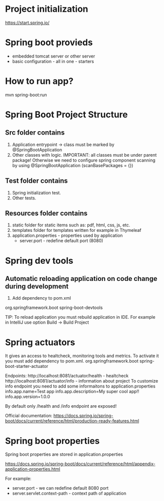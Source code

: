# Project initialization 

https://start.spring.io/

# Spring boot provieds
- embedded tomcat server or other server
- basic configuration - all in one - starters

# How to run app?
mvn spring-boot:run

# Spring Boot Project Structure
## Src folder contains
1. Application entrypoint -> class must be marked by @SpringBootApplication
2. Other classes with logic. IMPORTANT: all classes must be under parent package!
Otherwise we need to configure spring component scanning by using @SpringBootApplication (scanBasePackages = {})

## Test folder contains
1. Spring initialization test.
2. Other tests.

## Resources folder contains
1. static folder for static items such as: pdf, html, css, js, etc.
2. templates folder for templates written for example in Thymeleaf
3. application.properties - properties used by application 
	- server.port - redefine default port (8080)

# Spring dev tools
## Automatic reloading application on code change during development

1. Add dependency to pom.xml
<dependency>
	<groupId>org.springframework.boot</groupId>
	<artifactId>spring-boot-devtools</artifactId>
</dependency>

TIP: To reload application you must rebuild application in IDE. For example in IntelliJ use option Build -> Build Project 

# Spring actuators

It gives an access to healtcheck, monitoring tools and metrics.
To activate it you must add dependency to pom.xml.
<dependency>
	<groupId>org.springframework.boot</groupId>
	<artifactId>spring-boot-starter-actuator</artifactId>
</dependency>

Endpoints:
	http://localhost:8081/actuator/health - healtcheck
	http://localhost:8081/actuator/info - information about project
		To customize info endpoint you need to add some informaitons to application.properties
			info.app.name=Test app
			info.app.description=My super cool app!!
			info.app.version=1.0.0

By default only /health and /info endpoint are exposed!

Official documentation: https://docs.spring.io/spring-boot/docs/current/reference/html/production-ready-features.html

# Spring boot properties
Spring boot properties are stored in application.properties

https://docs.spring.io/spring-boot/docs/current/reference/html/appendix-application-properties.html

For example:
- server.port - we can redefine default 8080 port
- server.servlet.context-path - context path of application
